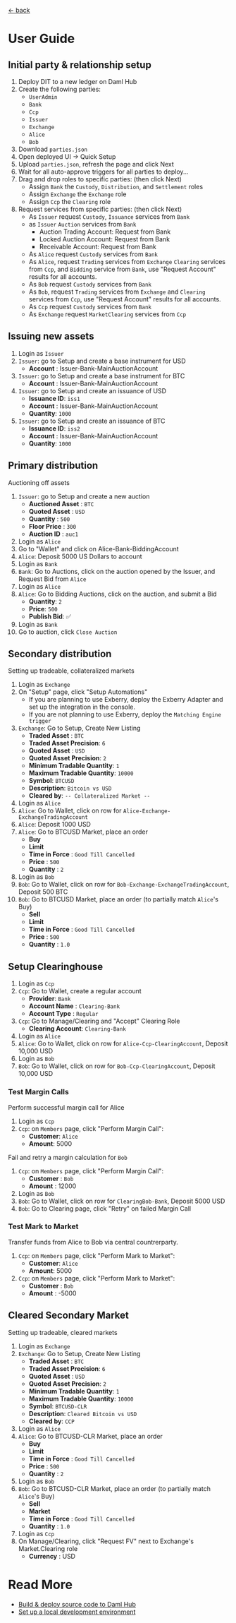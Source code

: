 [← back](../README.md)

# User Guide

## Initial party & relationship setup

1. Deploy DIT to a new ledger on Daml Hub
2. Create the following parties:
   - `UserAdmin`
   - `Bank`
   - `Ccp`
   - `Issuer`
   - `Exchange`
   - `Alice`
   - `Bob`
3. Download `parties.json`
4. Open deployed UI → Quick Setup
5. Upload `parties.json`, refresh the page and click Next
6. Wait for all auto-approve triggers for all parties to deploy...
7. Drag and drop roles to specific parties: (then click Next)
    - Assign `Bank` the `Custody`, `Distribution`, and `Settlement` roles
    - Assign `Exchange` the `Exchange` role
    - Assign `Ccp` the `Clearing` role
8. Request services from specific parties: (then click Next)
    - As `Issuer` request `Custody`, `Issuance` services from `Bank`
    - as `Issuer` `Auction` services from `Bank`
        - Auction Trading Account: Request from Bank
        - Locked Auction Account: Request from Bank
        - Receivable Account: Request from Bank
    - As `Alice` request `Custody` services from `Bank`
    - As `Alice`, request `Trading` services from `Exchange` `Clearing` services from `Ccp`, and `Bidding` service from `Bank`, use "Request Account" results for all accounts.
    - As `Bob` request `Custody` services from `Bank`
    - As `Bob`, request `Trading` services from `Exchange` and `Clearing` services from `Ccp`, use "Request Account" results for all accounts.
    - As `Ccp` request `Custody` services from `Bank`
    - As `Exchange` request `MarketClearing` services from `Ccp`

## Issuing new assets

1. Login as `Issuer`
2. `Issuer`: go to Setup and create a base instrument for USD
    - **Account** : Issuer-Bank-MainAuctionAccount
3. `Issuer`: go to Setup and create a base instrument for BTC
    - **Account** : Issuer-Bank-MainAuctionAccount
4. `Issuer`: go to Setup and create an issuance of USD
    - **Issuance ID**: `iss1`
    - **Account** : Issuer-Bank-MainAuctionAccount
    - **Quantity**: `1000`
5. `Issuer`: go to Setup and create an issuance of BTC
    - **Issuance ID**: `iss2`
    - **Account** : Issuer-Bank-MainAuctionAccount
    - **Quantity**: `1000`

## Primary distribution

Auctioning off assets

1. `Issuer`: go to Setup and create a new auction
    - **Auctioned Asset** : `BTC`
    - **Quoted Asset** : `USD`
    - **Quantity** : `500`
    - **Floor Price** : `300`
    - **Auction ID** : `auc1`
2. Login as `Alice`
3. Go to "Wallet" and click on Alice-Bank-BiddingAccount
4. `Alice`: Deposit 5000 US Dollars to account
5. Login as `Bank`
6. `Bank`: Go to Auctions, click on the auction opened by the Issuer, and Request Bid from `Alice`
7. Login as `Alice`
8. `Alice`: Go to Bidding Auctions, click on the auction, and submit a Bid
    - **Quantity**: `2`
    - **Price**: `500`
    - **Publish Bid**: ✅
9. Login as `Bank`
10. Go to auction, click `Close Auction`

## Secondary distribution

Setting up tradeable, collateralized markets

1. Login as `Exchange`
2. On "Setup" page, click "Setup Automations"
    - If you are planning to use Exberry, deploy the Exberry Adapter and set up the integration in the console.
    - If you are not planning to use Exberry, deploy the `Matching Engine trigger`
3. `Exchange`: Go to Setup, Create New Listing
    - **Traded Asset** : `BTC`
    - **Traded Asset Precision**: `6`
    - **Quoted Asset** : `USD`
    - **Quoted Asset Precision**: `2`
    - **Minimum Tradable Quantity**: `1`
    - **Maximum Tradable Quantity**: `10000`
    - **Symbol**: `BTCUSD`
    - **Description**: `Bitcoin vs USD`
    - **Cleared by**: `-- Collateralized Market --`
4. Login as `Alice`
5. `Alice`: Go to Wallet, click on row for `Alice-Exchange-ExchangeTradingAccount`
6. `Alice`: Deposit 1000 USD
7. `Alice`: Go to BTCUSD Market, place an order
    - **Buy**
    - **Limit**
    - **Time in Force** : `Good Till Cancelled`
    - **Price** : `500`
    - **Quantity** : `2`
8. Login as `Bob`
9. `Bob`: Go to Wallet, click on row for `Bob-Exchange-ExchangeTradingAccount`, Deposit 500 BTC
10. `Bob`: Go to BTCUSD Market, place an order (to partially match `Alice`'s Buy)
    - **Sell**
    - **Limit**
    - **Time in Force** : `Good Till Cancelled`
    - **Price** : `500`
    - **Quantity** : `1.0`

## Setup Clearinghouse
1. Login as `Ccp`
2. `Ccp`: Go to Wallet, create a regular account
    - **Provider**: `Bank`
    - **Account Name** : `Clearing-Bank`
    - **Account Type** : `Regular`
3. `Ccp`: Go to Manage/Clearing and "Accept" Clearing Role
    - **Clearing Account**: `Clearing-Bank`
4. Login as `Alice`
5. `Alice`: Go to Wallet, click on row for `Alice-Ccp-ClearingAccount`, Deposit 10,000 USD
6. Login as `Bob`
7. `Bob`: Go to Wallet, click on row for `Bob-Ccp-ClearingAccount`, Deposit 10,000 USD

### Test Margin Calls
Perform successful margin call for Alice

1. Login as `Ccp`
2. `Ccp`: on `Members` page, click "Perform Margin Call":
    - **Customer**: `Alice`
    - **Amount**: 5000

Fail and retry a margin calculation for `Bob`

1. `Ccp`: on `Members` page, click "Perform Margin Call":
    - **Customer** : `Bob`
    - **Amount** : 12000
2. Login as `Bob`
3. `Bob`: Go to Wallet, click on row for `ClearingBob-Bank`, Deposit 5000 USD
4. `Bob`: Go to Clearing page, click "Retry" on failed Margin Call


### Test Mark to Market
Transfer funds from Alice to Bob via central countrerparty.

1. `Ccp`: on `Members` page, click "Perform Mark to Market":
    - **Customer**: `Alice`
    - **Amount**: 5000
2. `Ccp`: on `Members` page, click "Perform Mark to Market":
    - **Customer** : `Bob`
    - **Amount** : -5000

## Cleared Secondary Market
Setting up tradeable, cleared markets

1. Login as `Exchange`
2. `Exchange`: Go to Setup, Create New Listing
    - **Traded Asset** : `BTC`
    - **Traded Asset Precision**: `6`
    - **Quoted Asset** : `USD`
    - **Quoted Asset Precision**: `2`
    - **Minimum Tradable Quantity**: `1`
    - **Maximum Tradable Quantity**: `10000`
    - **Symbol**: `BTCUSD-CLR`
    - **Description**: `Cleared Bitcoin vs USD`
    - **Cleared by**: `CCP`
3. Login as `Alice`
4. `Alice`: Go to BTCUSD-CLR Market, place an order
    - **Buy**
    - **Limit**
    - **Time in Force** : `Good Till Cancelled`
    - **Price** : `500`
    - **Quantity** : `2`
5. Login as `Bob`
6. `Bob`: Go to BTCUSD-CLR Market, place an order (to partially match `Alice`'s Buy)
    - **Sell**
    - **Market**
    - **Time in Force** : `Good Till Cancelled`
    - **Quantity** : `1.0`
7. Login as `Ccp`
8. On Manage/Clearing, click "Request FV" next to Exchange's Market.Clearing role
    - **Currency** : USD

# Read More

- [Build &amp; deploy source code to Daml Hub](./damlhub_deployment.md)
- [Set up a local development environment](./local_development.md)
